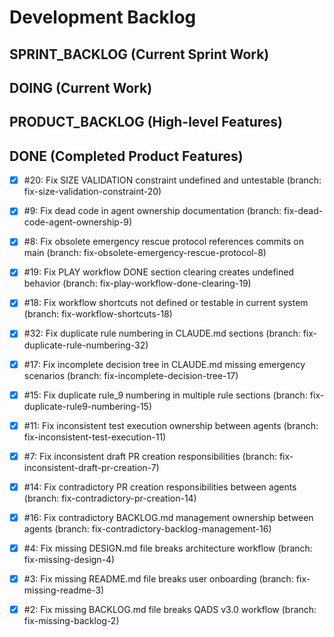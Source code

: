 # Development Backlog

## SPRINT_BACKLOG (Current Sprint Work)

## DOING (Current Work)

## PRODUCT_BACKLOG (High-level Features)

## DONE (Completed Product Features)

- [x] #20: Fix SIZE VALIDATION constraint undefined and untestable (branch: fix-size-validation-constraint-20)

- [x] #9: Fix dead code in agent ownership documentation (branch: fix-dead-code-agent-ownership-9)
- [x] #8: Fix obsolete emergency rescue protocol references commits on main (branch: fix-obsolete-emergency-rescue-protocol-8)

- [x] #19: Fix PLAY workflow DONE section clearing creates undefined behavior (branch: fix-play-workflow-done-clearing-19)
- [x] #18: Fix workflow shortcuts not defined or testable in current system (branch: fix-workflow-shortcuts-18)
- [x] #32: Fix duplicate rule numbering in CLAUDE.md sections (branch: fix-duplicate-rule-numbering-32)
- [x] #17: Fix incomplete decision tree in CLAUDE.md missing emergency scenarios (branch: fix-incomplete-decision-tree-17)
- [x] #15: Fix duplicate rule_9 numbering in multiple rule sections (branch: fix-duplicate-rule9-numbering-15)
- [x] #11: Fix inconsistent test execution ownership between agents (branch: fix-inconsistent-test-execution-11)
- [x] #7: Fix inconsistent draft PR creation responsibilities (branch: fix-inconsistent-draft-pr-creation-7)
- [x] #14: Fix contradictory PR creation responsibilities between agents (branch: fix-contradictory-pr-creation-14)

- [x] #16: Fix contradictory BACKLOG.md management ownership between agents (branch: fix-contradictory-backlog-management-16)
- [x] #4: Fix missing DESIGN.md file breaks architecture workflow (branch: fix-missing-design-4)
- [x] #3: Fix missing README.md file breaks user onboarding (branch: fix-missing-readme-3)
- [x] #2: Fix missing BACKLOG.md file breaks QADS v3.0 workflow (branch: fix-missing-backlog-2)